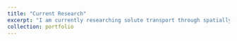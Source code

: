 ```yaml
---
title: "Current Research"
excerpt: "I am currently researching solute transport through spatially complex domains with inherently random structures, which has applications to complex biological organs such as the human placenta and lungs.  By using an [alternative approach](https://academic.oup.com/imamat/advance-article/doi/10.1093/imamat/hxz004/5324989) to homogenization, the uncertainty in net solute transfer in models of physiological transport can be quantified. I have recently focused on a distinguished limit where an advection-uptake balance exists on the microscale and an advection-diffusion balance exists on the macroscale, which causes concentration fields to become non-smooth, with boundary layers forming within the domain."
collection: portfolio
---
```

